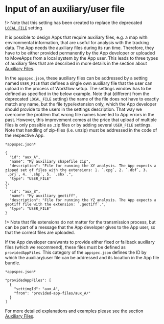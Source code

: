# Input of an auxiliary/user file

!> Note that this setting has been created to replace the deprecated [`LOCAL_FILE`](appspec/current/settings/local_file.md) setting. 


It is possible to design Apps that require auxiliary files, e.g. a map with environmental information, that are useful for analysis with the tracking data. The App needs the auxiliary files during its run time. Therefore, they have to be either provided permanently by the App developer or uploaded to MoveApps from a local system by the App user. This leads to three types of auxiliary files that are described in more details in the section about [Auxiliary Files](auxiliary.md).

In the `appspec.json`, these auxiliary files can be addressed by a setting named `USER_FILE` that defines a single own auxiliary file that the user can upload in the process of Workflow setup. The settings window has to be defined as specified in the below example. Note that (different from the deprecated `LOCAL_FILE` setting) the name of the file does not have to exactly match any name, but the file type/extension only, which the App developer should provide to the users in the settings description. That way we overcome the problem that wrong file names have led to App errors in the past. However, this improvement comes at the price that upload of multiple files is only possible as .zip files or by adding several `USER_FILE` settings. Note that handling of zip-files (i.e. unzip) must be addressed in the code of the respective App.


```
*appspec.json*

{
  "id": "aux_A",
  "name": "My auxiliary shapefile zip",
  "description": "File for running the XY analysis. The App expects a zipped set of files with the extensions: 1. `.cpg`, 2. `.dbf`, 3. `.prj`, 4. `.shp`, 5. `.shx`.",
  "type": "USER_FILE"
},
{
  "id": "aux_B",
  "name": "My auxiliary geotiff",
  "description": "File for running the YZ analysis. The App expects a geotiff file with the extension: `.geotiff`.",
  "type": "USER_FILE"
}
```

!> Note that file extensions do not matter for the transmission process, but can be part of a message that the App developer gives to the App user, so that the correct files are uploaded.

If the App developer can/wants to provide either fixed or fallback auxiliary files (which we recommend), these files must be defined as `providedAppFiles`. This category of the `appspec.json` defines the ID by which the auxiliary/user file can be addressed and its location in the App file bundle.


```
*appspec.json*

"providedAppFiles": [
  {
    "settingId": "aux_A",
    "from": "provided-app-files/aux_A/"
  }
]
```

For more detailed explanations and examples please see the section [Auxiliary Files](auxiliary.md).